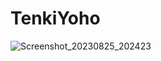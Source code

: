 # TenkiYoho

![Screenshot_20230825_202423](https://github.com/tk-code-dev/TenkiYoho/assets/54562350/577ad3fc-7aad-455e-837c-f0573cfb44a4)

